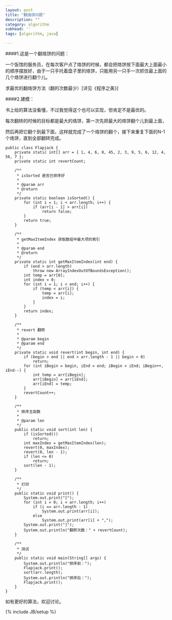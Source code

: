 ```yaml
---
layout: post
title: "翻烙饼问题"
description: ""
category: algorithm
subhead: ''
tags: [algorithm, java]

---
```


####1.这是一个翻烙饼的问题：

一个饭馆的服务员，在每次客户点了烙饼的时候，都会把烙饼按下面最大上面最小的顺序摆放好，由于一只手托着盘子里的烙饼，只能用另一只手一次抓住最上面的几个烙饼进行翻个儿。

求最优的翻烙饼方法（翻的次数最少）[详见《程序之美》]

####2.建模：

书上给的算法没看懂，不过我觉得这个也可以实现，但肯定不是最优的。

每次翻转的时候的目标都是最大的烙饼，第一次先把最大的烙饼翻个儿到最上面，

然后再把它翻个到最下面，这样就完成了一个烙饼的翻个，接下来重复下面的N-1个烙饼，直到全部翻转完成。

    public class Flapjack {
        private static int[] arr = { 1, 4, 6, 8, 45, 2, 3, 9, 5, 6, 12, 4, 56, 7 };
        private static int revertCount;

        /**
         * isSorted 是否已排序好
         * 
         * @param arr
         * @return
         */
        private static boolean isSorted() {
            for (int i = 1; i < arr.length; i++) {
                if (arr[i - 1] > arr[i])
                    return false;
            }
            return true;
        }

        /**
         * getMaxItemIndex 获取数组中最大项的索引
         * 
         * @param end
         * @return
         */
        private static int getMaxItemIndex(int end) {
            if (end > arr.length)
                throw new ArrayIndexOutOfBoundsException();
            int temp = arr[0];
            int index = 0;
            for (int i = 1; i < end; i++) {
                if (temp < arr[i]) {
                    temp = arr[i];
                    index = i;
                }
            }
            return index;
        }

        /**
         * revert 翻转
         * 
         * @param begin
         * @param end
         */
        private static void revert(int begin, int end) {
            if (begin > end || end > arr.length - 1 || begin < 0)
                return;
            for (int iBegin = begin, iEnd = end; iBegin < iEnd; iBegin++, iEnd--) {
                int temp = arr[iBegin];
                arr[iBegin] = arr[iEnd];
                arr[iEnd] = temp;
            }
            revertCount++;
        }

        /**
         * 排序主函数
         * 
         * @param len
         */
        public static void sort(int len) {
            if (isSorted())
                return;
            int maxIndex = getMaxItemIndex(len);
            revert(0, maxIndex);
            revert(0, len - 1);
            if (len <= 0)
                return;
            sort(len - 1);
        }

        /**
         * 打印
         */
        public static void print() {
            System.out.print("[");
            for (int i = 0; i < arr.length; i++)
                if (i == arr.length - 1)
                    System.out.print(arr[i]);
                else
                    System.out.print(arr[i] + ",");
            System.out.print("]");
            System.out.println("翻转次数：" + revertCount);
        }

        /**
         * 测试
         */
        public static void main(String[] args) {
            System.out.println("排序前：");
            Flapjack.print();
            sort(arr.length);
            System.out.println("排序后：");
            Flapjack.print();
        }
    }

如有更好的算法，欢迎讨论。

{% include JB/setup %}
